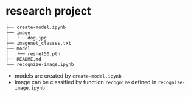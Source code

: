 # research project

```
├── create-model.ipynb
├── image
│   └── dog.jpg
├── imagenet_classes.txt
├── model
│   └── resnet50.pth
├── README.md
└── recognize-image.ipynb
```

- models are created by `create-model.ipynb`
- image can be classified by function `recognize` defined in `recognize-image.ipynb`
